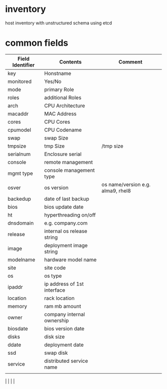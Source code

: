 # inventory
host inventory with unstructured schema using etcd

# common fields

| Field Identifier | Contents                    | Comment                           |
|------------------|-----------------------------|-----------------------------------|
| key              | Honstname                   |                                   |
| monitored        | Yes/No                      |                                   |
| mode             | primary Role                |                                   |
| roles            | additional Roles            |                                   |
| arch             | CPU Architecture            |                                   |
| macaddr          | MAC Address                 |                                   |
| cores            | CPU Cores                   |                                   |
| cpumodel         | CPU Codename                |                                   |
| swap             | swap Size                   |                                   |
| tmpsize          | tmp Size                    | /tmp size                         |
| serialnum        | Enclosure serial            |                                   |
| console          | remote management           |                                   |
| mgmt type        | console management type     |                                   |
| osver            | os version                  | os name/version e.g. alma9, rhel8 |
| backedup         | date of last backup         |                                   |
| bios             | bios update date            |                                   |
| ht               | hyperthreading on/off       |                                   |
| dnsdomain        | e.g. company.com            |                                   |
| release          | internal os release string  |                                   |
| image            | deployment image string     |                                   |
| modelname        | hardware model name         |                                   |
| site             | site code                   |                                   |
| os               | os type                     |                                   |
| ipaddr           | ip address of 1st interface |                                   |
| location         | rack location               |                                   |
| memory           | ram mb amount               |                                   |
| owner            | company internal ownership  |                                   |
| biosdate         | bios version date           |                                   |
| disks            | disk size                   |                                   |
| ddate            | deployment date             |                                   |
| ssd              | swap disk                   |                                   |
| service          | distributed service name    |                                   |
|                  |                             |                                   |

|                  |              |         |


